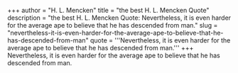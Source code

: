+++
author = "H. L. Mencken"
title = "the best H. L. Mencken Quote"
description = "the best H. L. Mencken Quote: Nevertheless, it is even harder for the average ape to believe that he has descended from man."
slug = "nevertheless-it-is-even-harder-for-the-average-ape-to-believe-that-he-has-descended-from-man"
quote = '''Nevertheless, it is even harder for the average ape to believe that he has descended from man.'''
+++
Nevertheless, it is even harder for the average ape to believe that he has descended from man.
